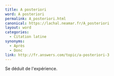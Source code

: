 ```yaml
---
title: A posteriori
word: A posteriori
permalink: A_posteriori.html
canonical: https://lachal.neamar.fr/A_posteriori
layout: word
categories:
  - Citation latine
synonyms:
  - Après
  - Donc
link: http://fr.answers.com/topic/a-posteriori-3
---
```


Se déduit de l'expérience.

